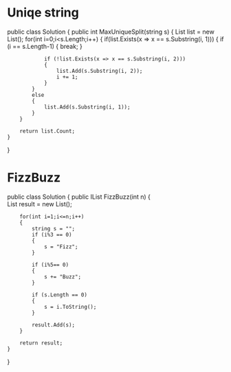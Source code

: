# Uniqe string
public class Solution {
    public int MaxUniqueSplit(string s) {
        List<string> list = new List<string>();
        for(int i=0;i<s.Length;i++)
        {
            if(list.Exists(x => x == s.Substring(i, 1)))
            {
                if (i == s.Length-1)
                {
                    break;
                }

                if (!list.Exists(x => x == s.Substring(i, 2)))
                {
                    list.Add(s.Substring(i, 2));
                    i += 1;
                }
            }
            else
            {
                list.Add(s.Substring(i, 1));
            }
        }

        return list.Count;
    }
}

# FizzBuzz
public class Solution {
    public IList<string> FizzBuzz(int n) {        
        List<string> result  = new List<string>();
        
        for(int i=1;i<=n;i++)
        {
            string s = "";
            if (i%3 == 0)
            {
                s = "Fizz";
            }
            
            if (i%5== 0)
            {
                s += "Buzz";
            }
            
            if (s.Length == 0)
            {
                s = i.ToString();
            }
            
            result.Add(s);
        }
        
        return result;
    }
}